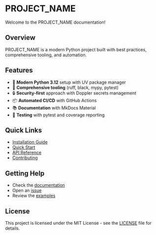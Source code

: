 # PROJECT_NAME

Welcome to the PROJECT_NAME documentation!

## Overview

PROJECT_NAME is a modern Python project built with best practices, comprehensive tooling, and automation.

## Features

- 🚀 **Modern Python 3.12** setup with UV package manager
- 🔧 **Comprehensive tooling** (ruff, black, mypy, pytest)
- 🔒 **Security-first** approach with Doppler secrets management
- 📦 **Automated CI/CD** with GitHub Actions
- 📚 **Documentation** with MkDocs Material
- 🧪 **Testing** with pytest and coverage reporting

## Quick Links

- [Installation Guide](installation.md)
- [Quick Start](quickstart.md)
- [API Reference](api.md)
- [Contributing](contributing.md)

## Getting Help

- Check the [documentation](https://your-username.github.io/project_name)
- Open an [issue](https://github.com/your-username/project_name/issues)
- Review the [examples](https://github.com/your-username/project_name/tree/main/examples)

## License

This project is licensed under the MIT License - see the [LICENSE](license.md) file for details.
